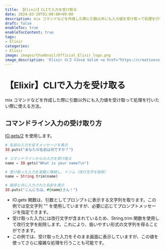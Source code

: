 ```yaml
---
title: 【Elixir】CLIで入力を受け取る
date: 2024-03-20T01:00:00+09:00
description: mix コマンドなどを作成した際に引数以外にも入力値を受け取って処理を行いたい際に使える方法。
draft: false
enableToc: true
enableTocContent: true
tags: 
- Elixir
categories: 
- Elixir
image: images/thumbnail/Official_Elixir_logo.png
image_description: 'Elixir ロゴ ©José Valim <a href="https://creativecommons.org/licenses/by-sa/4.0" target="_blank" rel="nofollow noopener">CC 表示-継承 4.0</a>'
---
```


# 【Elixir】CLIで入力を受け取る

mix コマンドなどを作成した際に引数以外にも入力値を受け取って処理を行いたい際に使える方法。

## コマンドライン入力の受け取り方

<a href="https://hexdocs.pm/elixir/IO.html#gets/2" target="_blank" rel="nofollow noopener">IO.gets/2</a> を使用します。

```elixir
# 名前の入力を促すメッセージを表示
IO.puts("あなたの名前は何ですか？")

# コマンドラインからの入力を受け取る
name = IO.gets("What is your name?\n")

# 受け取った入力を変数に格納し、トリム（改行文字を削除）
name = String.trim(name)

# 挨拶と共に入力された名前を表示
IO.puts("こんにちは、#{name}さん！")

```

- IO.gets 関数は、引数としてプロンプトに表示する文字列を取ります。この例では空文字列 "" を使用していますが、必要に応じてプロンプトメッセージを指定できます。
- 受け取った入力には改行文字が含まれているため、String.trim 関数を使用して改行文字を削除します。これにより、扱いやすい形式の文字列を得ることができます。
- この例では、受け取った入力をそのまま画面に表示していますが、この値を使ってさらに複雑な処理を行うことも可能です。
